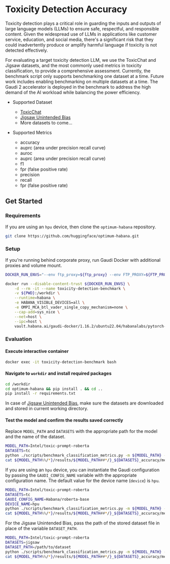 # Toxicity Detection Accuracy

Toxicity detection plays a critical role in guarding the inputs and outputs of large language models (LLMs) to ensure safe, respectful, and responsible content. Given the widespread use of LLMs in applications like customer service, education, and social media, there's a significant risk that they could inadvertently produce or amplify harmful language if toxicity is not detected effectively. 

For evaluating a target toxicity detection LLM, we use the ToxicChat and Jigsaw datasets, and the most commonly used metrics in toxicity classification, to provide a comprehensive assessment. Currently, the benchmark script only supports benchmarking one dataset at a time. Future work includes enabling benchmarking on multiple datasets at a time. The Gaudi 2 accelerator is deployed in the benchmark to address the high demand of the AI workload while balancing the power efficiency. 

- Supported Dataset
    - [ToxicChat](https://huggingface.co/datasets/lmsys/toxic-chat)
    - [Jigsaw Unintended Bias](https://www.kaggle.com/c/jigsaw-unintended-bias-in-toxicity-classification)
    - More datasets to come...
    
- Supported Metrics
    - accuracy
    - auprc (area under precision recall curve)
    - auroc
    - auprc (area under precision recall curve)
    - f1
    - fpr (false positive rate)
    - precision
    - recall
    - fpr (false positive rate)

## Get Started

### Requirements
If you are using an `hpu` device, then clone the `optimum-habana` repository.
```bash
git clone https://github.com/huggingface/optimum-habana.git
```

### Setup
If you're running behind corporate proxy, run Gaudi Docker with additional proxies and volume mount.
```bash
DOCKER_RUN_ENVS="--env ftp_proxy=${ftp_proxy} --env FTP_PROXY=${FTP_PROXY} --env http_proxy=${http_proxy} --env HTTP_PROXY=${HTTP_PROXY} --env https_proxy=${https_proxy} --env HTTPS_PROXY=${HTTPS_PROXY} --env no_proxy=${no_proxy} --env NO_PROXY=${NO_PROXY} --env socks_proxy=${socks_proxy} --env SOCKS_PROXY=${SOCKS_PROXY} --env TF_ENABLE_MKL_NATIVE_FORMAT=1"

docker run --disable-content-trust ${DOCKER_RUN_ENVS} \
    -d --rm -it --name toxicity-detection-benchmark \
    -v ${PWD}:/workdir \
    --runtime=habana \
    -e HABANA_VISIBLE_DEVICES=all \
    -e OMPI_MCA_btl_vader_single_copy_mechanism=none \
    --cap-add=sys_nice \
    --net=host \
    --ipc=host \
    vault.habana.ai/gaudi-docker/1.16.2/ubuntu22.04/habanalabs/pytorch-installer-2.2.2:latest
```

### Evaluation
#### Execute interactive container
```bash
docker exec -it toxicity-detection-benchmark bash
```
#### Navigate to `workdir` and install required packages
```bash
cd /workdir
cd optimum-habana && pip install . && cd ..
pip install -r requirements.txt
```

In case of [Jigsaw Unintended Bias](https://www.kaggle.com/c/jigsaw-unintended-bias-in-toxicity-classification), make sure the datasets are downloaded and stored in current working directory.

#### Test the model and confirm the results saved correctly
Replace `MODEL_PATH` and `DATASETS` with the appropriate path for the model and the name of the dataset.
```bash
MODEL_PATH=Intel/toxic-prompt-roberta
DATASETS=tc
python ./scripts/benchmark_classification_metrics.py -m ${MODEL_PATH} -d ${DATASETS}
cat ${MODEL_PATH%%/*}/results/${MODEL_PATH##*/}_${DATASETS}_accuracy/metrics.json
```

If you are using an `hpu` device, you can instantiate the Gaudi configuration by passing the `GAUDI_CONFIG_NAME` variable with the appropriate configuration name. The default value for the device name (`device`) is `hpu`.
```bash
MODEL_PATH=Intel/toxic-prompt-roberta
DATASETS=tc
GAUDI_CONFIG_NAME=Habana/roberta-base
DEVICE_NAME=hpu
python ./scripts/benchmark_classification_metrics.py -m ${MODEL_PATH} -d ${DATASETS} -g_config ${GAUDI_CONFIG_NAME} --device ${DEVICE_NAME}
cat ${MODEL_PATH%%/*}/results/${MODEL_PATH##*/}_${DATASETS}_accuracy/metrics.json 
```

For the Jigsaw Unintended Bias, pass the path of the stored dataset file in place of the variable `DATASET_PATH`.
```bash
MODEL_PATH=Intel/toxic-prompt-roberta
DATASETS=jigsaw
DATASET_PATH=/path/to/dataset
python ./scripts/benchmark_classification_metrics.py -m ${MODEL_PATH} -d ${DATASETS} -p ${DATASET_PATH} 
cat ${MODEL_PATH%%/*}/results/${MODEL_PATH##*/}_${DATASETS}_accuracy/metrics.json
```
